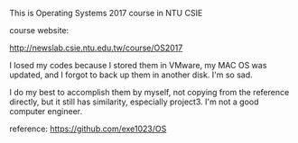 This is Operating Systems 2017 course in NTU CSIE

course website:

http://newslab.csie.ntu.edu.tw/course/OS2017

I losed my codes because I stored them in VMware, my MAC OS was updated, and I forgot to back up them in another disk. I'm so sad.

I do my best to accomplish them by myself, not copying from the reference directly, but it still has similarity, especially project3. I'm not a good computer engineer. 

reference:
https://github.com/exe1023/OS
